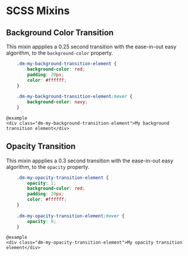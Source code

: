 # SCSS Mixins

## Background Color Transition

This mixin appplies a 0.25 second transition with the ease-in-out easy algorithm, to the `background-color` property.

```css
    .dm-my-background-transition-element {
        background-color: red;
        padding: 20px;
        color: #ffffff;
    }
    
    .dm-my-background-transition-element:hover {
        background-color: navy;
    }
```
    @example
    <div class="dm-my-background-transition-element">My background transition element</div>
    
## Opacity Transition

This mixin appplies a 0.3 second transition with the ease-in-out easy algorithm, to the `opacity` property.

```css
    .dm-my-opacity-transition-element {
        opacity: 1;
        background-color: red;
        padding: 20px;
        color: #ffffff;
    }
    
    .dm-my-opacity-transition-element:hover {
        opacity: 0;
    }
```

    @example
    <div class="dm-my-opacity-transition-element">My opacity transition element</div>
    
